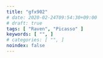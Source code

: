 ```yaml
---
title: "gfx902"
# date: 2020-02-24T09:54:30+09:00
# draft: true
tags: [ "Raven", "Picasso" ]
keywords: [ "", ]
# categories: [ "", ]
noindex: false
---
```


